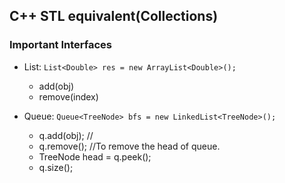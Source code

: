 ## C++ STL equivalent(Collections)

### Important Interfaces
  - List: `List<Double> res = new ArrayList<Double>();` 
    - add(obj)
    - remove(index)
    
  - Queue: `Queue<TreeNode> bfs = new LinkedList<TreeNode>();`
    - q.add(obj);  //
    - q.remove(); //To remove the head of queue.
    - TreeNode head = q.peek();
    - q.size();
